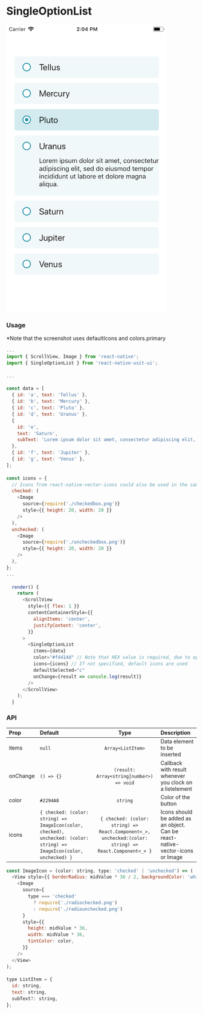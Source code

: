 # SingleOptionList

![Screenshot of button](./screenshots/singleoptionlist.png)

### Usage

\*Note that the screenshot uses defaultIcons and colors.primary

```js
...
import { ScrollView, Image } from 'react-native';
import { SingleOptionList } from 'react-native-usit-ui';

...

const data = [
  { id: 'a', text: 'Tellus' },
  { id: 'b', text: 'Mercury' },
  { id: 'c', text: 'Pluto' },
  { id: 'd', text: 'Uranus' },
  {
    id: 'e',
    text: 'Saturn',
    subText: 'Lorem ipsum dolor sit amet, consectetur adipiscing elit, sed do        eiusmod tempor incididunt ut labore et dolore magna aliqua.',
  },
  { id: 'f', text: 'Jupiter' },
  { id: 'g', text: 'Venus' },
];

const icons = {
  // Icons from react-native-vector-icons could also be used in the same pattern
  checked: (
    <Image
      source={require('./checkedbox.png')}
      style={{ height: 20, width: 20 }}
    />
  ),
  unchecked: (
    <Image
      source={require('./uncheckedbox.png')}
      style={{ height: 20, width: 20 }}
    />
  ),
};
...

  render() {
    return (
      <ScrollView
        style={{ flex: 1 }}
        contentContainerStyle={{
          alignItems: 'center',
          justifyContent: 'center',
        }}
      >
        <SingleOptionList
          items={data}
          color="#f4414d" // Note that HEX value is required, due to opacity design
          icons={icons} // If not specified, default icons are used
          defaultSelected="c"
          onChange={result => console.log(result)}
        />
      </ScrollView>
    );
  }
```

### API

| Prop     | Default                                                                                                                |                                                 Type                                                  | Description                                                                   |
| :------- | :--------------------------------------------------------------------------------------------------------------------- | :---------------------------------------------------------------------------------------------------: | :---------------------------------------------------------------------------- |
| items    | `null`                                                                                                                 |                                           `Array<ListItem>`                                           | Data element to be inserted                                                   |
| onChange | `() => {}`                                                                                                             |                               `(result: Array<string⎮number>) => void`                                | Callback with result whenever you clock on a listelement                      |
| color    | `#2294A8`                                                                                                              |                                               `string`                                                | Color of the button                                                           |
| icons    | `{ checked: (color: string) => ImageIcon(color, checked), unchecked: (color: string) => ImageIcon(color, unchecked) }` | `{ checked: (color: string) => React.Component<_>, unchecked:(color: string) => React.Component<_> }` | Icons should be added as an object. Can be react-native-vector-icons or Image |

```js
const ImageIcon = (color: string, type: 'checked' | 'unchecked') => (
  <View style={{ borderRadius: midValue * 36 / 2, backgroundColor: 'white' }}>
    <Image
      source={
        type === 'checked'
          ? require('./radiochecked.png')
          : require('./radiounchecked.png')
      }
      style={{
        height: midValue * 36,
        width: midValue * 36,
        tintColor: color,
      }}
    />
  </View>
);

type ListItem = {
  id: string,
  text: string,
  subText?: string,
};
```
